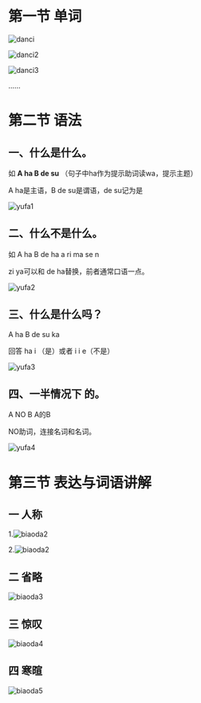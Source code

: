 # 第一节 单词

![danci](image/2_单词1.png)

![danci2](image/2_单词2.png)

![danci3](image/2_单词3.png)

......



# 第二节 语法

## 一、什么是什么。

  如  **A ha B de su** （句子中ha作为提示助词读wa，提示主题）

A ha是主语，B de su是谓语，de su记为是

![yufa1](image/2_语法1.png)

## 二、什么不是什么。

如 A ha B    de  ha    a ri ma se n

zi ya可以和 de ha替换，前者通常口语一点。

![yufa2](image/2_语法2.png)

## 三、什么是什么吗？

A ha    B  de  su ka

回答  ha i （是）或者 i i e（不是）

![yufa3](image/2_语法3.png)

## 四、一半情况下 的。

A  NO B    A的B

NO助词，连接名词和名词。

![yufa4](image/2_语法4.png)



# 第三节   表达与词语讲解

## 一 人称

1.![biaoda2](image/2_表达1.png)

2.![biaoda2](image/2_表达2.png)

## 二  省略

![biaoda3](image/2_表达3.png)

## 三 惊叹

![biaoda4](image/2_表达4.png)

## 四 寒暄

![biaoda5](image/2_表达5.png)